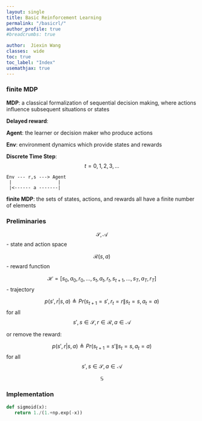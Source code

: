```yaml
---
layout: single
title: Basic Reinforcement Learning
permalink: "/basicrl/"
author_profile: true
#breadcrumbs: true

author:  Jiexin Wang
classes:  wide
toc: true
toc_label: "Index"
usemathjax: true
---
```


### finite MDP

**MDP**: a classical formalization of sequential decision making, where actions influence subsequent situations or states

**Delayed reward**:

**Agent**: the learner or decision maker who produce actions

**Env**: environment dynamics which provide states and rewards

**Discrete Time Step**: $$t=0,1,2,3,...$$

    Env --- r,s ---> Agent
     |                 |
     |<------ a -------|

**finite MDP**: the sets of states, actions, and rewards all have a finite number of elements

### Preliminaries

$$\mathcal{S}, \mathcal{A}$$ - state and action space

$$\mathcal{R}(s,a)$$ - reward function

$$\mathcal{H}=[s_0,a_0,r_0,...,s_t,a_t,r_t,s_{t+1},...,s_T,a_T,r_T]$$ - trajectory

$$p(s',r|s,a) \triangleq Pr(s_{t+1}=s',r_t=r \| s_t=s,a_t=a)$$ for all $$s',s \in \mathcal{S}, r \in \mathcal{R}, a \in \mathcal{A}$$

or remove the reward:

$$p(s',r|s,a) \triangleq Pr(s_{t+1}=s' \| s_t=s,a_t=a)$$ for all $$s',s \in \mathcal{S}, a \in \mathcal{A}$$



$$\mathbb{S}$$


### Implementation

```python
def sigmoid(x):
   return 1./(1.+np.exp(-x))

```
